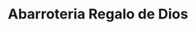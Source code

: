 ---
title: "Abarroteria Regalo de Dios"
url: /villa-canales/abarroteria-regalo-de-dios/
shop: quiosco
---